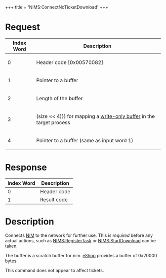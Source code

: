 +++
title = 'NIMS:ConnectNoTicketDownload'
+++

# Request

<table>
<thead>
<tr class="header">
<th>Index Word</th>
<th>Description</th>
</tr>
</thead>
<tbody>
<tr class="odd">
<td><p>0</p></td>
<td><p>Header code [0x00570082]</p></td>
</tr>
<tr class="even">
<td><p>1</p></td>
<td><p>Pointer to a buffer</p></td>
</tr>
<tr class="odd">
<td><p>2</p></td>
<td><p>Length of the buffer</p></td>
</tr>
<tr class="even">
<td><p>3</p></td>
<td><p>(size &lt;&lt; 4)}} for mapping a <a
href="../IPC#Buffer_Mapping_Translation" title="wikilink">write-only
buffer</a> in the target process</p></td>
</tr>
<tr class="odd">
<td><p>4</p></td>
<td><p>Pointer to a buffer (same as input word 1)</p></td>
</tr>
</tbody>
</table>

# Response

| Index Word | Description |
|------------|-------------|
| 0          | Header code |
| 1          | Result code |

# Description

Connects [NIM](NIM_Services "wikilink") to the network for further use.
This is *required* before any actual actions, such as
[NIMS:RegisterTask](NIMS:RegisterTask "wikilink") or
[NIMS:StartDownload](NIMS:StartDownload "wikilink") can be taken.

The buffer is a scratch buffer for nim. [eShop](EShop "wikilink")
provides a buffer of 0x20000 bytes.

This command does not appear to affect tickets.
